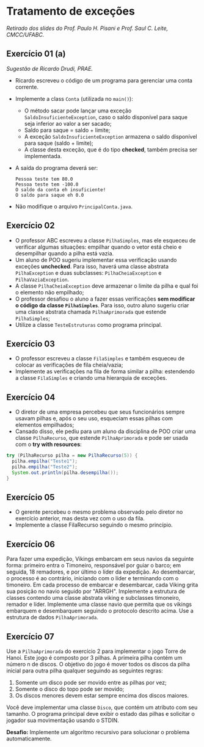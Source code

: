 # Tratamento de exceções
*Retirado dos slides do Prof. Paulo H. Pisani e Prof. Saul C. Leite, CMCC/UFABC.*

## Exercício 01 (a)
*Sugestão de Ricardo Drudi, PRAE.*

- Ricardo escreveu o código de um programa para gerenciar uma
  conta corrente.
- Implemente a class `Conta` (utilizada no `main()`):
  - O método sacar pode lançar uma exceção `SaldoInsuficienteException`,
    caso o saldo disponível para saque seja inferior ao valor a ser
    sacado;
  - Saldo para saque = saldo + limite;
  - A exceção `SaldoInsuficienteException` armazena o saldo
    disponível para saque (saldo + limite);
  - A classe desta exceção, que é do tipo **checked**, também
    precisa ser implementada.
- A saída do programa deverá ser:

      Pessoa teste tem 80.0
      Pessoa teste tem -100.0
      O saldo da conta eh insuficiente!
      O saldo para saque eh 0.0

- Não modifique o arquivo `PrincipalConta.java`.


## Exercício 02

- O professor ABC escreveu a classe `PilhaSimples`, mas ele esqueceu
  de verificar algumas situações: empilhar quando o vetor está
  cheio e desempilhar quando a pilha está vazia.
- Um aluno de POO sugeriu implementar essa verificação usando
  exceções **unchecked**. Para isso, haverá uma classe abstrata
  `PilhaException` e duas subclasses: `PilhaCheiaException`
  e `PilhaVaziaException`.
- A classe `PilhaCheiaException` deve armazenar o limite
  da pilha e qual foi o elemento não empilhado;
- O professor desafiou o aluno a fazer essas verificações 
  **sem modificar o código da classe `PilhaSimples`**.
  Para isso, outro aluno sugeriu criar uma classe abstrata
  chamada `PilhaAprimorada` que estende `PilhaSimples`;
- Utilize a classe `TesteEstruturas` como programa principal.

## Exercício 03

- O professor escreveu a classe `FilaSimples` e também esqueceu
  de colocar as verificações de fila cheia/vazia;
- Implemente as verificações na fila de forma similar a pilha: 
  estendendo a classe `FilaSimples` e criando uma hierarquia de
  exceções.

## Exercício 04

- O diretor de uma empresa percebeu que seus funcionários sempre 
  usavam pilhas e, após o seu uso, esqueciam essas pilhas com
  elementos empilhados;
- Cansado disso, ele pediu para um aluno da disciplina de POO 
  criar uma classe `PilhaRecurso`, que estende `PilhaAprimorada` e
  pode ser usada com o **try with resources**:

```java
try (PilhaRecurso pilha = new PilhaRecurso(5)) {
  pilha.empilha("Teste1");
  pilha.empilha("Teste2");
  System.out.println(pilha.desempilha());
}
```

## Exercício 05

- O gerente percebeu o mesmo problema observado pelo diretor no 
  exercício anterior, mas desta vez com o uso da fila.
- Implemente a classe FilaRecurso seguindo o mesmo princípio.

## Exercício 06

Para fazer uma expedição, Vikings embarcam em seus navios da seguinte
forma: primeiro entra o Timoneiro, responsável por guiar o barco; 
em seguida, 18 remadores, e por último o líder da expedição. 
Ao desembarcar, o processo é ao contrário, iniciando com o líder e 
terminando com o timoneiro. Em cada processo de embarcar e
desembarcar, cada Viking grita sua posição no navio seguido por
"ARRGH". Implemente a estrutura de classes contendo uma classe 
abstrata viking e subclasses timoneiro, remador e líder. 
Implemente uma classe navio que permita que os vikings embarquem 
e desembarquem seguindo o protocolo descrito acima. Use a estrutura 
de dados `PilhaAprimorada`.

## Exercício 07

Use a `PilhaAprimorada` do exercício 2 para implementar o jogo Torre de
Hanoi. Este jogo é composto por 3 pilhas. A primeira pilha contém um
número n de discos. O objetivo do jogo é mover todos os discos da pilha
inicial para outra pilha qualquer seguindo as seguintes regras:

1. Somente um disco pode ser movido entre as pilhas por vez;
2. Somente o disco do topo pode ser movido;
3. Os discos menores devem estar sempre encima dos discos maiores.

Você deve implementar uma classe `Disco`, que contém um atributo com
seu tamanho. O programa principal deve exibir o estado das pilhas e
solicitar o jogador sua movimentação usando o STDIN.

**Desafio:** Implemente um algoritmo recursivo para solucionar o problema
automaticamente.